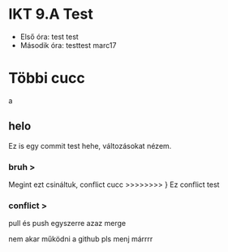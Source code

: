 # IKT 9.A Test
- Első óra: test test
- Második óra: testtest marc17

# Többi cucc

a

## helo

Ez is egy commit test hehe, változásokat nézem.

### bruh >
Megint ezt csináltuk, conflict cucc >>>>>>>> } Ez conflict test
### conflict >

pull és push egyszerre azaz merge

nem akar működni a github pls menj márrrr